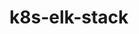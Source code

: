 # k8s-elk-stack
<!-- https://www.magalix.com/blog/kubernetes-observability-log-aggregation-using-elk-stack -->

<!-- kubectl apply -f logcounter.yam
kubectl logs counter -->

<!-- kubectl apply -f elk-rbac.yaml -->
<!-- kubectl apply -f elk-Statefulset.yaml  -->
<!-- kubectl apply -f elk-Statefulset.yaml  -->
<!-- kubectl port-forward -n kube-system svc/elasticsearch-logging 9200:9200 -->
<!-- curl localhost:9200 -->